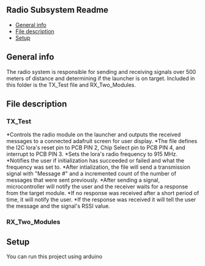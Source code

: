 ## Radio Subsystem Readme 
* [General info](#general-info)
* [File description](#file-description)
* [Setup](#setup)

## General info
The radio system is responsible for sending and receiving signals over 500 meters of distance and determining if the launcher is on target. Included in this folder is the TX_Test file and RX_Two_Modules.
	
## File description
### TX_Test
*Controls the radio module on the launcher and outputs the received messages to a connected adafruit screen for user display. 
*The file defines the I2C lora's reset pin to PCB PIN 2, Chip Select pin to PCB PIN 4, and interrupt to PCB PIN 3. 
*Sets the lora's radio frequency to 915 MHz. 
*Notifies the user if initialization has succeeded or failed and what the frequency was set to. 
*After intialization, the file will send a transmission signal with "Message #" and a incremented count of the number of messages that were sent previously. 
*After sending a signal, microcontroller will notify the user and the receiver waits for a response from the target module. 
*If no response was received after a short period of time, it will notify the user. 
*If the response was received it will tell the user the message and the signal's RSSI value. 
### RX_Two_Modules
	
## Setup 
You can run this project using arduino

